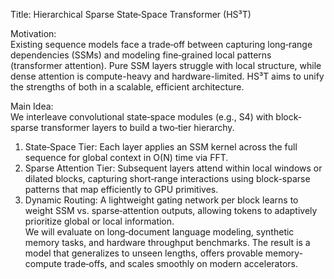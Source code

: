 Title: Hierarchical Sparse State‐Space Transformer (HS³T)

Motivation:  
Existing sequence models face a trade‐off between capturing long‐range dependencies (SSMs) and modeling fine‐grained local patterns (transformer attention). Pure SSM layers struggle with local structure, while dense attention is compute-heavy and hardware-limited. HS³T aims to unify the strengths of both in a scalable, efficient architecture.

Main Idea:  
We interleave convolutional state‐space modules (e.g., S4) with block‐sparse transformer layers to build a two‐tier hierarchy.  
1. State‐Space Tier: Each layer applies an SSM kernel across the full sequence for global context in O(N) time via FFT.  
2. Sparse Attention Tier: Subsequent layers attend within local windows or dilated blocks, capturing short‐range interactions using block-sparse patterns that map efficiently to GPU primitives.  
3. Dynamic Routing: A lightweight gating network per block learns to weight SSM vs. sparse‐attention outputs, allowing tokens to adaptively prioritize global or local information.  
We will evaluate on long‐document language modeling, synthetic memory tasks, and hardware throughput benchmarks. The result is a model that generalizes to unseen lengths, offers provable memory‐compute trade‐offs, and scales smoothly on modern accelerators.